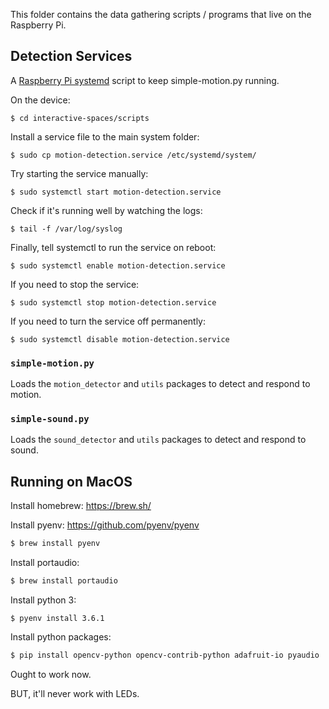 This folder contains the data gathering scripts / programs that live on the Raspberry Pi.

## Detection Services


A [Raspberry Pi systemd](https://www.raspberrypi.org/documentation/linux/usage/systemd.md) script to keep simple-motion.py running.

On the device:

    $ cd interactive-spaces/scripts

Install a service file to the main system folder:

    $ sudo cp motion-detection.service /etc/systemd/system/

Try starting the service manually:

    $ sudo systemctl start motion-detection.service

Check if it's running well by watching the logs:

    $ tail -f /var/log/syslog

Finally, tell systemctl to run the service on reboot:

    $ sudo systemctl enable motion-detection.service

If you need to stop the service:

    $ sudo systemctl stop motion-detection.service

If you need to turn the service off permanently:

    $ sudo systemctl disable motion-detection.service



### `simple-motion.py`

Loads the `motion_detector` and `utils` packages to detect and respond to motion.



### `simple-sound.py`

Loads the `sound_detector` and `utils` packages to detect and respond to sound.


## Running on MacOS

Install homebrew: https://brew.sh/

Install pyenv: https://github.com/pyenv/pyenv
```sh
$ brew install pyenv
```

Install portaudio:
```sh
$ brew install portaudio
```

Install python 3:
```
$ pyenv install 3.6.1
```

Install python packages:
```sh
$ pip install opencv-python opencv-contrib-python adafruit-io pyaudio
```

Ought to work now.

BUT, it'll never work with LEDs.
